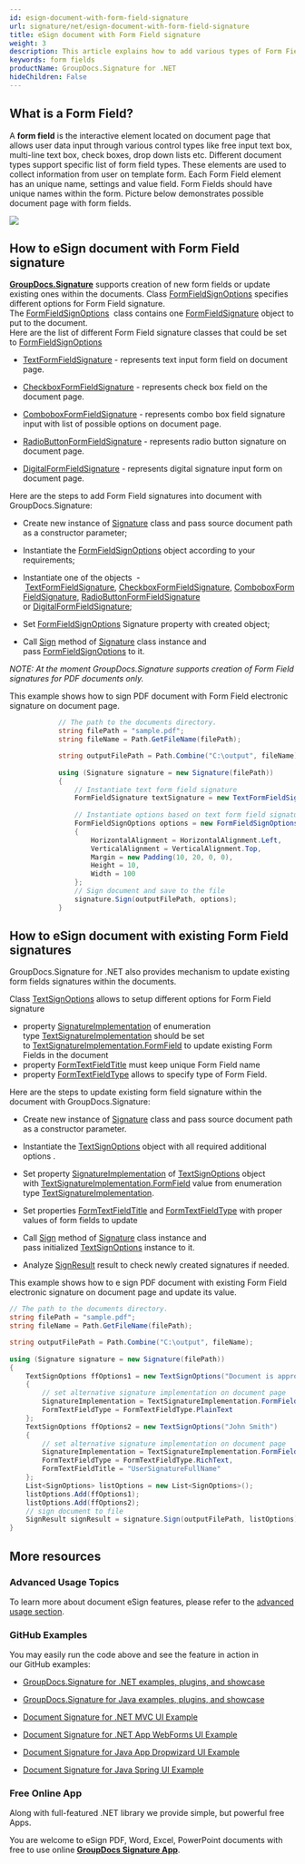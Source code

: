 ```yaml
---
id: esign-document-with-form-field-signature
url: signature/net/esign-document-with-form-field-signature
title: eSign document with Form Field signature
weight: 3
description: This article explains how to add various types of Form Field signatures on document page with options on component positioning, alignment and other visual options with GroupDocs.Signature
keywords: form fields
productName: GroupDocs.Signature for .NET
hideChildren: False
---
```

## What is a Form Field?

A **form field** is the interactive element located on document page that allows user data input through various control types like free input text box, multi-line text box, check boxes, drop down lists etc. Different document types support specific list of form field types. These elements are used to collect information from user on template form. Each Form Field element has an unique name, settings and value field. Form Fields should have unique names within the form. Picture below demonstrates possible document page with form fields.

![](https://wiki.lisbon.dynabic.com/download/attachments/29426734/image2020-2-11%200%3A18%3A46.png?version=1&modificationDate=1581373127000&api=v2)

## How to eSign document with Form Field signature

[**GroupDocs.Signature**](https://products.groupdocs.com/signature/net) supports creation of new form fields or update existing ones within the documents. Class [FormFieldSignOptions](https://apireference.groupdocs.com/net/signature/groupdocs.signature.options/formfieldsignoptions) specifies different options for Form Field signature.   
The [FormFieldSignOptions](https://apireference.groupdocs.com/net/signature/groupdocs.signature.options/formfieldsignoptions)  class contains one [FormFieldSignature](https://apireference.groupdocs.com/net/signature/groupdocs.signature.domain/formfieldsignature) object to put to the document.  
Here are the list of different Form Field signature classes that could be set to [FormFieldSignOptions](https://apireference.groupdocs.com/net/signature/groupdocs.signature.options/formfieldsignoptions) 

*   [TextFormFieldSignature](https://apireference.groupdocs.com/net/signature/groupdocs.signature.domain/textformfieldsignature) - represents text input form field on document page.  
    
*   [CheckboxFormFieldSignature](https://apireference.groupdocs.com/net/signature/groupdocs.signature.domain/checkboxformfieldsignature) - represents check box field on the document page.
*   [ComboboxFormFieldSignature](https://apireference.groupdocs.com/net/signature/groupdocs.signature.domain/comboboxformfieldsignature) - represents combo box field signature input with list of possible options on document page.
*   [RadioButtonFormFieldSignature](https://apireference.groupdocs.com/net/signature/groupdocs.signature.domain/radiobuttonformfieldsignature) - represents radio button signature on document page.  
    
*   [DigitalFormFieldSignature](https://apireference.groupdocs.com/net/signature/groupdocs.signature.domain/digitalformfieldsignature) - represents digital signature input form on document page.  
    

Here are the steps to add Form Field signatures into document with GroupDocs.Signature:

*   Create new instance of [Signature](https://apireference.groupdocs.com/net/signature/groupdocs.signature/signature) class and pass source document path as a constructor parameter;
    
*   Instantiate the [FormFieldSignOptions](https://apireference.groupdocs.com/net/signature/groupdocs.signature.options/formfieldsignoptions) object according to your requirements;
    
*   Instantiate one of the objects  - [TextFormFieldSignature](https://apireference.groupdocs.com/net/signature/groupdocs.signature.domain/textformfieldsignature), [CheckboxFormFieldSignature,](https://apireference.groupdocs.com/net/signature/groupdocs.signature.domain/checkboxformfieldsignature) [ComboboxFormFieldSignature](https://apireference.groupdocs.com/net/signature/groupdocs.signature.domain/comboboxformfieldsignature), [RadioButtonFormFieldSignature](https://apireference.groupdocs.com/net/signature/groupdocs.signature.domain/radiobuttonformfieldsignature) or [DigitalFormFieldSignature](https://apireference.groupdocs.com/net/signature/groupdocs.signature.domain/digitalformfieldsignature);
    
*   Set [FormFieldSignOptions](https://apireference.groupdocs.com/net/signature/groupdocs.signature.options/formfieldsignoptions) Signature property with created object;  
    
*   Call [Sign](https://apireference.groupdocs.com/net/signature/groupdocs.signature/signature/methods/sign) method of [Signature](https://apireference.groupdocs.com/net/signature/groupdocs.signature/signature) class instance and pass [FormFieldSignOptions](https://apireference.groupdocs.com/net/signature/groupdocs.signature.options/formfieldsignoptions) to it.
    

*NOTE: At the moment GroupDocs.Signature supports creation of Form Field signatures for PDF documents only.*

This example shows how to sign PDF document with Form Field electronic signature on document page. 

```csharp
            // The path to the documents directory.
            string filePath = "sample.pdf";
            string fileName = Path.GetFileName(filePath);

            string outputFilePath = Path.Combine("C:\output", fileName);
            
			using (Signature signature = new Signature(filePath))
            {
                // Instantiate text form field signature
                FormFieldSignature textSignature = new TextFormFieldSignature("FieldText", "Value1");
                
				// Instantiate options based on text form field signature
                FormFieldSignOptions options = new FormFieldSignOptions(textSignature)
                {
                    HorizontalAlignment = HorizontalAlignment.Left,
                    VerticalAlignment = VerticalAlignment.Top,
                    Margin = new Padding(10, 20, 0, 0),
                    Height = 10,
                    Width = 100
                };
                // Sign document and save to the file
                signature.Sign(outputFilePath, options);
            }
```

## How to eSign document with existing Form Field signatures

GroupDocs.Signature for .NET also provides mechanism to update existing form fields signatures within the documents.

Class [TextSignOptions](https://apireference.groupdocs.com/net/signature/groupdocs.signature.options/textsignoptions) allows to setup different options for Form Field signature

*   property [SignatureImplementation](https://apireference-qa.groupdocs.com/signature/net/groupdocs.signature.options/textsignoptions/properties/signatureimplementation) of enumeration type [TextSignatureImplementation](https://apireference-qa.groupdocs.com/signature/net/groupdocs.signature.domain/textsignatureimplementation) should be set to [TextSignatureImplementation.FormField](https://apireference-qa.groupdocs.com/signature/net/groupdocs.signature.domain/textsignatureimplementation) to update existing Form Fields in the document
*   property [FormTextFieldTitle](https://apireference-qa.groupdocs.com/signature/net/groupdocs.signature.options/textsignoptions/properties/formtextfieldtitle) must keep unique Form Field name
*   property [FormTextFieldType](https://apireference-qa.groupdocs.com/signature/net/groupdocs.signature.options/textsignoptions/properties/formtextfieldtype) allows to specify type of Form Field.

Here are the steps to update existing form field signature within the document with GroupDocs.Signature:

*   Create new instance of [Signature](https://apireference.groupdocs.com/net/signature/groupdocs.signature/signature) class and pass source document path as a constructor parameter.
    
*   Instantiate the [TextSignOptions](https://apireference.groupdocs.com/net/signature/groupdocs.signature.options/textsignoptions) object with all required additional options .
    
*   Set property [SignatureImplementation](https://apireference-qa.groupdocs.com/signature/net/groupdocs.signature.options/textsignoptions/properties/signatureimplementation) of [TextSignOptions](https://apireference.groupdocs.com/net/signature/groupdocs.signature.options/textsignoptions) object with [TextSignatureImplementation.FormField](https://apireference-qa.groupdocs.com/signature/net/groupdocs.signature.domain/textsignatureimplementation) value from enumeration type [TextSignatureImplementation](https://apireference-qa.groupdocs.com/signature/net/groupdocs.signature.domain/textsignatureimplementation).
*   Set properties [FormTextFieldTitle](https://apireference-qa.groupdocs.com/signature/net/groupdocs.signature.options/textsignoptions/properties/formtextfieldtitle) and [FormTextFieldType](https://apireference-qa.groupdocs.com/signature/net/groupdocs.signature.options/textsignoptions/properties/formtextfieldtype) with proper values of form fields to update  
    
*   Call [Sign](https://apireference.groupdocs.com/net/signature/groupdocs.signature/signature/methods/sign) method of [Signature](https://apireference.groupdocs.com/net/signature/groupdocs.signature/signature) class instance and pass initialized [TextSignOptions](https://apireference.groupdocs.com/net/signature/groupdocs.signature.options/textsignoptions) instance to it.   
    
*   Analyze [SignResult](https://apireference.groupdocs.com/net/signature/groupdocs.signature.domain/signresult) result to check newly created signatures if needed.

  

This example shows how to e sign PDF document with existing Form Field electronic signature on document page and update its value. 

```csharp
// The path to the documents directory.
string filePath = "sample.pdf";
string fileName = Path.GetFileName(filePath);

string outputFilePath = Path.Combine("C:\output", fileName);
            
using (Signature signature = new Signature(filePath))
{
    TextSignOptions ffOptions1 = new TextSignOptions("Document is approved")
    {
        // set alternative signature implementation on document page
        SignatureImplementation = TextSignatureImplementation.FormField,
        FormTextFieldType = FormTextFieldType.PlainText
    };
    TextSignOptions ffOptions2 = new TextSignOptions("John Smith")
    {
        // set alternative signature implementation on document page
        SignatureImplementation = TextSignatureImplementation.FormField,
        FormTextFieldType = FormTextFieldType.RichText,
        FormTextFieldTitle = "UserSignatureFullName"
    };
    List<SignOptions> listOptions = new List<SignOptions>();
    listOptions.Add(ffOptions1);
    listOptions.Add(ffOptions2);
    // sign document to file
    SignResult signResult = signature.Sign(outputFilePath, listOptions);
}
```

## More resources

### Advanced Usage Topics

To learn more about document eSign features, please refer to the [advanced usage section](Advanced%2Busage.html).

### GitHub Examples 

You may easily run the code above and see the feature in action in our GitHub examples:

*   [GroupDocs.Signature for .NET examples, plugins, and showcase](https://github.com/groupdocs-signature/GroupDocs.Signature-for-.NET)
    
*   [GroupDocs.Signature for Java examples, plugins, and showcase](https://github.com/groupdocs-signature/GroupDocs.Signature-for-Java)
    
*   [Document Signature for .NET MVC UI Example](https://github.com/groupdocs-signature/GroupDocs.Signature-for-.NET-MVC) 
    
*   [Document Signature for .NET App WebForms UI Example](https://github.com/groupdocs-signature/GroupDocs.Signature-for-.NET-WebForms)
    
*   [Document Signature for Java App Dropwizard UI Example](https://github.com/groupdocs-signature/GroupDocs.Signature-for-Java-Dropwizard)
    
*   [Document Signature for Java Spring UI Example](https://github.com/groupdocs-signature/GroupDocs.Signature-for-Java-Spring)
    

### Free Online App 

Along with full-featured .NET library we provide simple, but powerful free Apps.

You are welcome to eSign PDF, Word, Excel, PowerPoint documents with free to use online **[GroupDocs Signature App](https://products.groupdocs.app/signature)**.
